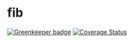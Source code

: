 # fib

[![Greenkeeper badge](https://badges.greenkeeper.io/Dmitry-N-Medvedev/fib.svg)](https://greenkeeper.io/)
[![Coverage Status](https://coveralls.io/repos/github/Dmitry-N-Medvedev/fib/badge.svg?branch=master)](https://coveralls.io/github/Dmitry-N-Medvedev/fib?branch=master)
